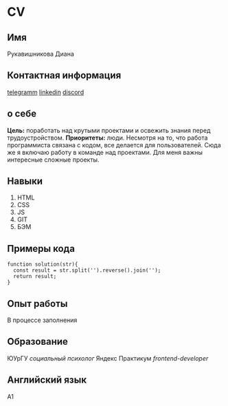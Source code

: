 # CV

## Имя

Рукавишникова Диана

## Контактная информация

[telegramm](https://tlgg.ru/Psihomatika)
[linkedin](https://www.linkedin.com/feed/)
[discord](https://discordapp.com/users/766514119980613643/)

## о себе

**Цель:** поработать над крутыми проектами и освежить знания перед трудоустройством.
**Приоритеты:** люди. Несмотря на то, что работа программиста связана с кодом, все делается для пользователей. Сюда же я включаю работу в команде над проектами.
Для меня важны интересные сложные проекты.

## Навыки

1. HTML
2. CSS
3. JS
4. GIT
5. БЭМ

## Примеры кода

```
function solution(str){
  const result = str.split('').reverse().join('');
  return result;
}
```

## Опыт работы

В процессе заполнения

## Образование

ЮУрГУ _социальный психолог_
Яндекс Практикум _frontend-developer_

## Английский язык

A1

